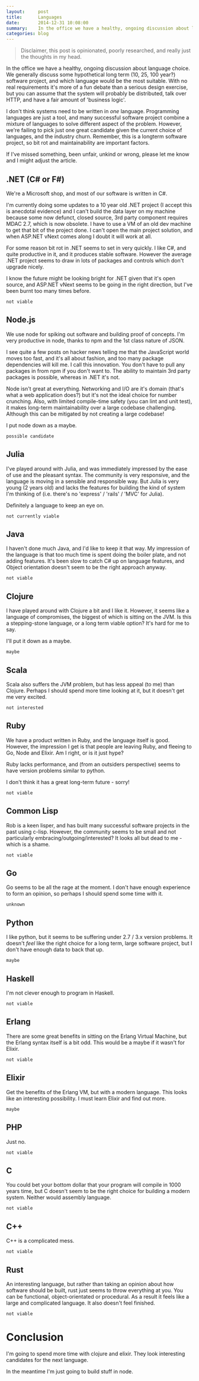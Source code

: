 ```yaml
---
layout:     post
title:      Languages
date:       2014-12-31 10:08:00
summary:    In the office we have a healthy, ongoing discussion about language choice. We generally discuss some hypothetical long term (10, 25, 100 year?) software project, and what language would be the most suitable.
categories: blog
---
```


> Disclaimer, this post is opinionated, poorly researched, and really just the thoughts in my head.

In the office we have a healthy, ongoing discussion about language choice. We generally discuss some hypothetical long term (10, 25, 100 year?) software project, and which language would be the most suitable. With no real requirements it's more of a fun debate than a serious design exercise, but you can assume that the system will probably be distributed, talk over HTTP, and have a fair amount of 'business logic'.

I don't think systems need to be written in _one_ language. Programming languages are just a tool, and many successful software project combine a mixture of languages to solve different aspect of the problem. However, we're failing to pick just one great candidate given the current choice of languages, and the industry churn. Remember, this is a longterm software project, so bit rot and maintainability are important factors.

If I've missed something, been unfair, unkind or wrong, please let me know and I might adjust the article.

## .NET (C# or F#)

We're a Microsoft shop, and most of our software is written in C#.

I'm currently doing some updates to a 10 year old .NET project (I accept this is anecdotal evidence) and I can't build the data layer on my machine because some now defunct, closed source, 3rd party component requires MDAC 2.7, which is now obsolete. I have to use a VM of an old dev machine to get that bit of the project done. I can't open the main project solution, and when ASP.NET vNext comes along I doubt it will work at all.

For some reason bit rot in .NET seems to set in very quickly. I like C#, and quite productive in it, and it produces stable software. However the average .NET project seems to draw in lots of packages and controls which don't upgrade nicely. 

I know the future might be looking bright for .NET given that it's open source, and ASP.NET vNext seems to be going in the right direction, but I've been burnt too many times before.

`not viable`

## Node.js

We use node for spiking out software and building proof of concepts. I'm very productive in node, thanks to npm and the 1st class nature of JSON.

I see quite a few posts on hacker news telling me that the JavaScript world moves too fast, and it's all about fashion, and too many package dependencies will kill me. I call this innovation. You don't have to pull any packages in from npm if you don't want to. The ability to maintain 3rd party packages is possible, whereas in .NET it's not.

Node isn't great at everything. Networking and I/O are it's domain (that's what a web application does?) but it's not the ideal choice for number crunching. Also, with limited compile-time safety (you can lint and unit test), it makes long-term maintainability over a large codebase challenging. Although this can be mitigated by not creating a large codebase!

I put node down as a maybe. 

`possible candidate`

## Julia

I've played around with Julia, and was immediately impressed by the ease of use and the pleasant syntax. The community is very responsive, and the language is moving in a sensible and responsible way. But Julia is very young (2 years old) and lacks the features for building the kind of system I'm thinking of (i.e. there's no 'express' / 'rails' / 'MVC' for Julia).

Definitely a language to keep an eye on.

`not currently viable`

## Java

I haven't done much Java, and I'd like to keep it that way. My impression of the language is that too much time is spent doing the boiler plate, and not adding features. It's been slow to catch C# up on language features, and Object orientation doesn't seem to be the right approach anyway.

`not viable`

## Clojure

I have played around with Clojure a bit and I like it. However, it seems like a language of compromises, the biggest of which is sitting on the JVM. Is this a stepping-stone language, or a long term viable option? It's hard for me to say.

I'll put it down as a maybe.

`maybe`

## Scala

Scala also suffers the JVM problem, but has less appeal (to me) than Clojure. Perhaps I should spend more time looking at it, but it doesn't get me very excited.

`not interested`

## Ruby

We have a product written in Ruby, and the language itself is good. However, the impression I get is that people are leaving Ruby, and fleeing to Go, Node and Elixir. Am I right, or is it just hype? 

Ruby lacks performance, and (from an outsiders perspective) seems to have version problems similar to python. 

I don't think it has a great long-term future - sorry!

`not viable`

## Common Lisp

Rob is a keen lisper, and has built many successful software projects in the past using c-lisp. However, the community seems to be small and not particularly embracing/outgoing/interested? It looks all but dead to me - which is a shame.

`not viable`

## Go

Go seems to be all the rage at the moment. I don't have enough experience to form an opinion, so perhaps I should spend some time with it.

`unknown`

## Python

I like python, but it seems to be suffering under 2.7 / 3.x version problems. It doesn't _feel_ like the right choice for a long term, large software project, but I don't have enough data to back that up.

`maybe`

## Haskell

I'm not clever enough to program in Haskell. 

`not viable`

## Erlang

There are some great benefits in sitting on the Erlang Virtual Machine, but the Erlang syntax itself is a bit odd. This would be a maybe if it wasn't for Elixir.

`not viable`

## Elixir

Get the benefits of the Erlang VM, but with a modern language. This looks like an interesting possibility. I must learn Elixir and find out more.

`maybe`

## PHP

Just no.

`not viable`

## C

You could bet your bottom dollar that your program will compile in 1000 years time, but C doesn't seem to be the right choice for building a modern system. Neither would assembly language.

`not viable`

## C++

C++ is a complicated mess.

`not viable`

## Rust

An interesting language, but rather than taking an opinion about how software should be built, rust just seems to throw everything at you. You can be functional, object-orientated or procedural. As a result it feels like a large and complicated language. It also doesn't feel finished.

`not viable`

# Conclusion

I'm going to spend more time with clojure and elixir. They look interesting candidates for the next language. 

In the meantime I'm just going to build stuff in node.
